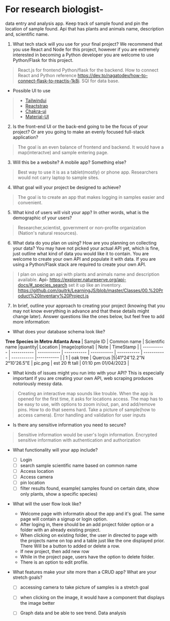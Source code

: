 # For research biologist- 
data entry and analysis app. Keep track of sample found and pin the location of sample found. Api that has plants and animals name, description and, scientific name. 



1. What tech stack will you use for your final project? We recommend that you use React and Node for this project, however if you are extremely interested in becoming a Python developer you are welcome to use Python/Flask for this project. 
>React.js for frontend Python/flask for the backend. How to connect React and Python reference https://dev.to/nagatodev/how-to-connect-flask-to-reactjs-1k8i. SQl for data base.
- Possible UI to use 
> - [Tailwindui](https://tailwindui.com/)
> - [Reactstrap](https://reactstrap.github.io/?path=/story/home-installation--page)
> - [Chakra-ui](https://chakra-ui.com/)
> - [Material-UI](https://mui.com/)
    
2. Is the front-end UI or the back-end going to be the focus of your project? Or are you going to make an evenly focused full-stack application? 

>The goal is an even balance of frontend and backend. It would have a map(interactve) and sample entering page. 

3. Will this be a website? A mobile app? Something else?

>Best way to use it is as a tablet(mostly) or phone app. Researchers would not carry laptop to sample sites.

4. What goal will your project be designed to achieve? 
>The goal is to  create an app that makes logging in samples easier and convenient. 

5. What kind of users will visit your app? In other words, what is the demographic of your users? 
>Researcher,scientist, government or non-profite organization (Nation's natural resources). 

6. What data do you plan on using? How are you planning on collecting your data? You may have not picked your actual API yet, which is fine, just outline what kind of data you would like it to contain. You are welcome to create your own API and populate it with data. If you are using a Python/Flask stack are required to create your own API. 
>I plan on using an api with plants and animals name and description available. 
>**Api-**
>https://explorer.natureserve.org/api-docs/#_species_search 
>set it up like an inventory. https://github.com/quitrk/LearningJS/blob/master/Classes/00.%20Product%20Inventary%20Project.js 

7. In brief, outline your approach to creating your project (knowing that you may not know everything in advance and that these details might change later). Answer questions like the ones below, but feel free to add more information: 
- What does your database schema look like? 

**Tree Species in Metro Atlanta Area**
| Sample ID | Common name  | Scientific name |quantity| Location  | Image(optional) | Note | TimeStamp | 
| ----------- | ----------- | ----------- | ----------- | ----------- | ----------- | ----------- | ----------- |----------- |
| 1 | oak tree | Quercus |5|41°24'12.2"N 2°10'26.5"E | pic.png | est 20 ft tall | 01:10 pm 01/04/2023 |


- What kinds of issues might you run into with your API? This is especially important if you are creating your own API, web scraping produces notoriously messy data. 
>Creating an interactive map sounds like trouble. When the app is opened for the first time, it asks for locations access. The map has to be easy to use, with options to zoom in/out, pan, and add/remove pins. How to do that seems hard. Take a picture of sample(how to access camera). Error handling and validation for user inputs
- Is there any sensitive information you need to secure? 
>Sensitive information would be user's login information. Encrypted sensitive information with authentication and authorization
- What functionality will your app include? 
    - [ ] Login 
    - [ ] search sample scientific name based on common name
    - [ ] Access location
    - [ ] Access camera
    - [ ] pin location
    - [ ] filter results found, example( samples found on certain date, show only plants, show a specific species)
- What will the user flow look like? 
    - Welcome page with informatin about the app and it's goal. The same page will contain a signup or login option.
    - After loging in, there should be an add project folder option or a folder with an already existing project. 
    - When clicking on existing folder, the user in directed to page with the projects name on top and a table just like the one displayed prior. There Will be a button to added or delete a row.
    - If new project, then add new row 
    - While in the project page, users have the option to delete folder.
    - There is an option to edit profile. 


- What features make your site more than a CRUD app? What are your stretch goals? 
    - [ ] accessing camera to take picture of samples is a stretch goal
    - [ ] when clicking on the image, it would have a component that displays the image better
    - [ ] Graph data and be able to see trend. Data analysis

